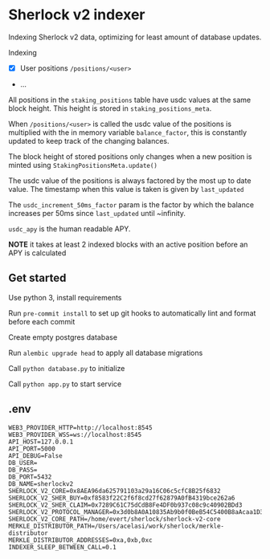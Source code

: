 # Sherlock v2 indexer

Indexing Sherlock v2 data, optimizing for least amount of database updates.

Indexing
- [X] User positions `/positions/<user>`
- ...

All positions in the `staking_positions` table have usdc values at the same block height.
This height is stored in `staking_positions_meta`.

When `/positions/<user>` is called the usdc value of the positions is multiplied with the in memory variable `balance_factor`, this is constantly updated to keep track of the changing balances.

The block height of stored positions only changes when a new position is minted using `StakingPositionsMeta.update()`

The usdc value of the positions is always factored by the most up to date value. The timestamp when this value is taken is given by `last_updated`

The `usdc_increment_50ms_factor` param is the factor by which the balance increases per 50ms since `last_updated` until ~infinity.

`usdc_apy` is the human readable APY.

**NOTE** it takes at least 2 indexed blocks with an active position before an APY is calculated

## Get started
Use python 3, install requirements

Run `pre-commit install` to set up git hooks to automatically lint and format before each commit

Create empty postgres database

Run `alembic upgrade head` to apply all database migrations

Call `python database.py` to initialize

Call `python app.py` to start service

## .env

```
WEB3_PROVIDER_HTTP=http://localhost:8545
WEB3_PROVIDER_WSS=ws://localhost:8545
API_HOST=127.0.0.1
API_PORT=5000
API_DEBUG=False
DB_USER=
DB_PASS=
DB_PORT=5432
DB_NAME=sherlockv2
SHERLOCK_V2_CORE=0x8AEA96da625791103a29a16C06c5cfC8B25f6832
SHERLOCK_V2_SHER_BUY=0xf8583f22C2f6f8cd27f62879A0fB4319bce262a6
SHERLOCK_V2_SHER_CLAIM=0x7289C61C75dCdB8Fe4DF0b937c08c9c40902BDd3
SHERLOCK_V2_PROTOCOL_MANAGER=0x3d0b8A0A10835Ab9b0f0BeB54C5400B8aAcaa1D3
SHERLOCK_V2_CORE_PATH=/home/evert/sherlock/sherlock-v2-core
MERKLE_DISTRIBUTOR_PATH=/Users/acelasi/work/sherlock/merkle-distributor
MERKLE_DISTRIBUTOR_ADDRESSES=0xa,0xb,0xc
INDEXER_SLEEP_BETWEEN_CALL=0.1
```
